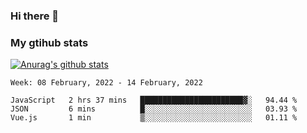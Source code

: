 ### Hi there 👋

### My gtihub stats

[![Anurag's github stats](https://github-readme-stats.vercel.app/api?username=gaozhidong)](https://github.com/gaozhidong/github-readme-stats)

<!--START_SECTION:waka-->
```text
Week: 08 February, 2022 - 14 February, 2022

JavaScript   2 hrs 37 mins   ███████████████████████▓░   94.44 % 
JSON         6 mins          █░░░░░░░░░░░░░░░░░░░░░░░░   03.93 % 
Vue.js       1 min           ▒░░░░░░░░░░░░░░░░░░░░░░░░   01.11 % 
```
<!--END_SECTION:waka-->